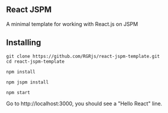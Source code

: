 ## React JSPM

A minimal template for working with React.js on JSPM

## Installing

```
git clone https://github.com/RGRjs/react-jspm-template.git
cd react-jspm-template

npm install

npm jspm install

npm start
```

Go to http://localhost:3000, you should see a "Hello React" line.
